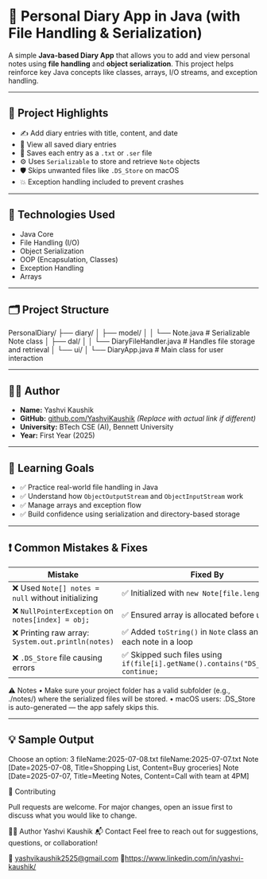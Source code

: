# 📝 Personal Diary App in Java (with File Handling & Serialization)

A simple **Java-based Diary App** that allows you to add and view personal notes using **file handling** and **object serialization**. This project helps reinforce key Java concepts like classes, arrays, I/O streams, and exception handling.

---

## 📌 Project Highlights

- ✍️ Add diary entries with title, content, and date
- 📂 View all saved diary entries
- 💾 Saves each entry as a `.txt` or `.ser` file
- ⚙️ Uses `Serializable` to store and retrieve `Note` objects
- 🛡️ Skips unwanted files like `.DS_Store` on macOS
- 💥 Exception handling included to prevent crashes

---

## 🔧 Technologies Used

- Java Core
- File Handling (I/O)
- Object Serialization
- OOP (Encapsulation, Classes)
- Exception Handling
- Arrays

---

## 🗂️ Project Structure
PersonalDiary/
├── diary/
│   ├── model/
│   │   └── Note.java             # Serializable Note class
│   ├── dal/
│   │   └── DiaryFileHandler.java # Handles file storage and retrieval
│   └── ui/
│       └── DiaryApp.java         # Main class for user interaction

---

## 👨‍💻 Author

- **Name:** Yashvi Kaushik  
- **GitHub:** [github.com/YashviKaushik](https://github.com/YashviKaushik) *(Replace with actual link if different)*  
- **University:** BTech CSE (AI), Bennett University  
- **Year:** First Year (2025)

---

## 🧠 Learning Goals

- ✅ Practice real-world file handling in Java
- ✅ Understand how `ObjectOutputStream` and `ObjectInputStream` work
- ✅ Manage arrays and exception flow
- ✅ Build confidence using serialization and directory-based storage

---

## ❗ Common Mistakes & Fixes

| Mistake | Fixed By |
|--------|----------|
| ❌ Used `Note[] notes = null` without initializing | ✅ Initialized with `new Note[file.length]` |
| ❌ `NullPointerException` on `notes[index] = obj;` | ✅ Ensured array is allocated before use |
| ❌ Printing raw array: `System.out.println(notes)` | ✅ Added `toString()` in `Note` class and printed each note in a loop |
| ❌ `.DS_Store` file causing errors | ✅ Skipped such files using `if(file[i].getName().contains("DS_Store")) continue;` |

⚠️ Notes
	•	Make sure your project folder has a valid subfolder (e.g., ./notes/) where the serialized files will be stored.
	•	macOS users: .DS_Store is auto-generated — the app safely skips this.


---

## 💡 Sample Output
Choose an option: 3
fileName:2025-07-08.txt
fileName:2025-07-07.txt
Note [Date=2025-07-08, Title=Shopping List, Content=Buy groceries]
Note [Date=2025-07-07, Title=Meeting Notes, Content=Call with team at 4PM]

🤝 Contributing

Pull requests are welcome. For major changes, open an issue first to discuss what you would like to change.

🙋‍♀️ Author
Yashvi Kaushik
📬 Contact
Feel free to reach out for suggestions, questions, or collaboration!

📧 yashvikaushik2525@gmail.com
🔗https://www.linkedin.com/in/yashvi-kaushik/

